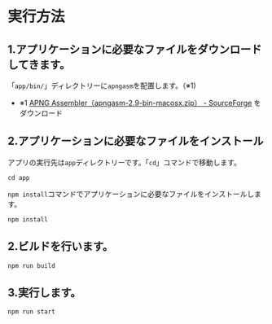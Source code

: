 # 実行方法

## 1.アプリケーションに必要なファイルをダウンロードしてきます。

「`app/bin/`」ディレクトリーに`apngasm`を配置します。（※1)


- ※1 [APNG Assembler（apngasm-2.9-bin-macosx.zip） - SourceForge](https://sourceforge.net/projects/apngasm/files/2.9/) をダウンロード


## 2.アプリケーションに必要なファイルをインストール

アプリの実行先は`app`ディレクトリーです。「`cd`」コマンドで移動します。

```
cd app
```

`npm install`コマンドでアプリケーションに必要なファイルをインストールします。
```
npm install
```

## 2.ビルドを行います。

```
npm run build
```

## 3.実行します。

```
npm run start
```